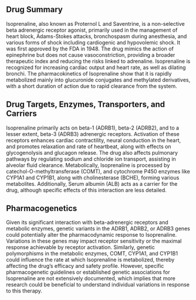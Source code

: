 ## Drug Summary
Isoprenaline, also known as Proternol L and Saventrine, is a non-selective beta adrenergic receptor agonist, primarily used in the management of heart block, Adams-Stokes attacks, bronchospasm during anesthesia, and various forms of shock including cardiogenic and hypovolemic shock. It was first approved by the FDA in 1948. The drug mimics the action of epinephrine but does not cause vasoconstriction, providing a broader therapeutic index and reducing the risks linked to adrenaline. Isoprenaline is recognized for increasing cardiac output and heart rate, as well as dilating bronchi. The pharmacokinetics of Isoprenaline show that it is rapidly metabolized mainly into glucuronide conjugates and methylated derivatives, with a short duration of action due to rapid clearance from the system.

## Drug Targets, Enzymes, Transporters, and Carriers
Isoprenaline primarily acts on beta-1 (ADRB1), beta-2 (ADRB2), and to a lesser extent, beta-3 (ADRB3) adrenergic receptors. Activation of these receptors enhances cardiac contractility, neural conduction in the heart, and promotes relaxation and rate of heartbeat, along with effects on glycogenolysis and glucagon release. The drug also affects pulmonary pathways by regulating sodium and chloride ion transport, assisting in alveolar fluid clearance. Metabolically, Isoprenaline is processed by catechol-O-methyltransferase (COMT), and cytochrome P450 enzymes like CYP1A1 and CYP1B1, along with cholinesterase (BCHE), forming various metabolites. Additionally, Serum albumin (ALB) acts as a carrier for the drug, although specific effects of this interaction are less detailed.

## Pharmacogenetics
Given its significant interaction with beta-adrenergic receptors and metabolic enzymes, genetic variants in the ADRB1, ADRB2, or ADRB3 genes could potentially alter the pharmacodynamic response to Isoprenaline. Variations in these genes may impact receptor sensitivity or the maximal response achievable by receptor activation. Similarly, genetic polymorphisms in the metabolic enzymes, COMT, CYP1A1, and CYP1B1 could influence the rate at which Isoprenaline is metabolized, thereby affecting the drug’s efficacy and safety profile. However, specific pharmacogenetic guidelines or established genetic associations for Isoprenaline are not extensively documented, which implies that more research could be beneficial to understand individual variations in response to this therapy.